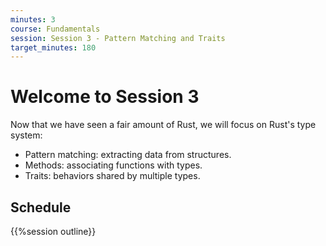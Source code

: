 ```yaml
---
minutes: 3
course: Fundamentals
session: Session 3 - Pattern Matching and Traits
target_minutes: 180
---
```


# Welcome to Session 3

Now that we have seen a fair amount of Rust, we will focus on Rust's type
system:

- Pattern matching: extracting data from structures.
- Methods: associating functions with types.
- Traits: behaviors shared by multiple types.

## Schedule

{{%session outline}}
